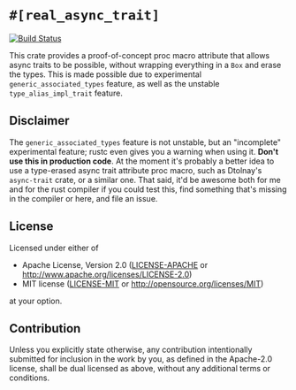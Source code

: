 # `#[real_async_trait]`
[![Build Status](https://travis-ci.org/4lDO2/real-async-trait-rs.svg?branch=master)](https://travis-ci.org/4lDO2/real-async-trait-rs)

This crate provides a proof-of-concept proc macro attribute that allows async
traits to be possible, without wrapping everything in a `Box` and erase the
types. This is made possible due to experimental `generic_associated_types`
feature, as well as the unstable `type_alias_impl_trait` feature.

## Disclaimer
The `generic_associated_types` feature is not unstable, but an "incomplete"
experimental feature; rustc even gives you a warning when using it. __Don't use
this in production code__. At the moment it's probably a better idea to use a
type-erased async trait attribute proc macro, such as Dtolnay's `async-trait`
crate, or a similar one. That said, it'd be awesome both for me and for the
rust compiler if you could test this, find something that's missing in the
compiler or here, and file an issue.

## License

Licensed under either of

 * Apache License, Version 2.0
   ([LICENSE-APACHE](LICENSE-APACHE) or http://www.apache.org/licenses/LICENSE-2.0)
 * MIT license
   ([LICENSE-MIT](LICENSE-MIT) or http://opensource.org/licenses/MIT)

at your option.

## Contribution

Unless you explicitly state otherwise, any contribution intentionally submitted
for inclusion in the work by you, as defined in the Apache-2.0 license, shall be
dual licensed as above, without any additional terms or conditions.
